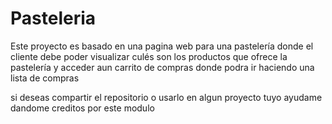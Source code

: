 # Pasteleria
Este proyecto es basado en una pagina web para una pastelería donde el cliente debe poder visualizar 
culés son los productos que ofrece la pastelería y acceder aun carrito de compras donde podra ir haciendo una lista de compras

si deseas compartir el repositorio o usarlo en algun proyecto tuyo ayudame dandome creditos por este modulo 
